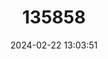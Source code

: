 ---
title: "135858"
category: "Platymantis paengi"
draft: false
date: 2024-02-22 13:03:51
languages:
  English: ["Panay Limestone Frog"]
---